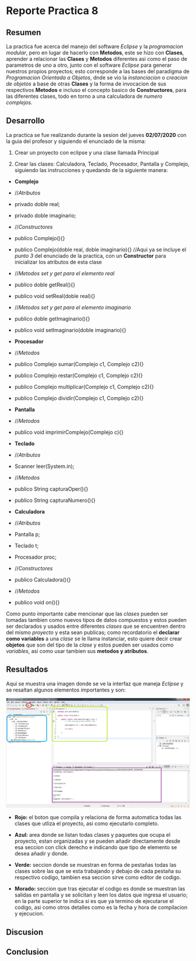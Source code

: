 #                    Reporte Practica 8

##                      Resumen 

La practica fue acerca del manejo del software _Eclipse_ y la _programacion modular_, pero en lugar de hacerlo con **Metodos**, este se hizo con **Clases**, aprender a relacionar las **Clases** y **Metodos** diferentes asi como el paso de parametros de uno a otro, junto con el software _Eclipse_ para generar nuestros propios proyectos; esto corresponde a las bases del paradigma de _Programacion Orientada a Objetos_, dnde se vio la _instanciacion_ o _creacion de objetos_ a base de otras **Clases** y la forma de invocacion de sus respectivos **Metodos** e incluso el concepto basico de **Constructores**, para las diferentes clases, todo en torno a una calculadora de _numero complejos_.

##                      Desarrollo

La practica se fue realizando durante la sesion del jueves **02/07/2020** con la guia del profesor y siguiendo el enunciado de la misma:

1. Crear un proyecto con eclipse y una clase llamada Principal

2. Crear las clases: Calculadora, Teclado, Procesador, Pantalla y Complejo, siguiendo las instrucciones y quedando de la siguiente manera:

* **Complejo**

* //_Atributos_
* privado doble real;
* privado doble imaginario;

* //_Constructores_
* publico Complejo(){}
* publico Complejo(doble real, doble imaginario){}  //Aqui ya se incluye el _punto 3_ del enunciado de la practica, con un **Constructor** para inicializar los atributos de esta clase

* //_Metodos set y get para el elemento real_
* publico doble getReal(){}
* publico void setReal(doble real){}

* //_Metodos set y get para el elemento imaginario_
* publico doble getImaginario(){}
* publico void setImaginario(doble imaginario){}

* **Procesador**

* //_Metodos_
* publico Complejo sumar(Complejo c1, Complejo c2){}
* publico Complejo restar(Complejo c1, Complejo c2){}
* publico Complejo multiplicar(Complejo c1, Complejo c2){}
* publico Complejo dividir(Complejo c1, Complejo c2){}

* **Pantalla**

* //_Metodos_
* publico void imprimirComplejo(Complejo c){}

* **Teclado**

* //_Atributos_
* Scanner leer(System.in);

* //_Metodos_
* publico String capturaOper(){}
* publico String capturaNumero(){}

* **Calculadora**

* //_Atributos_
* Pantalla p;
* Teclado t;
* Procesador proc;

* //_Constructores_
* publico Calculadora(){}

* //_Metodos_
* publico void on(){}

Como punto importante cabe mencionar que las _clases_ pueden ser tomadas tambien como nuevos tipos de datos compuestos y estos pueden ser declarados y usados entre diferentes _clases_ que se encuentren dentro del mismo _proyecto_ y esta sean publicas; como recordatorio el **declarar como variables** a una _clase_ se le llama instanciar, esto quiere decir crear **objetos** que son del tipo de la _clase_ y estos pueden ser usados como _variables_, asi como usar tambien sus **metodos y atributos**.

##                        Resultados

Aqui se muestra una imagen donde se ve la interfaz que maneja _Eclipse_ y se resaltan algunos elementos importantes y son:

![interfaz_eclipse](proyecto_pr8.png "interfaz_eclipse")

* **Rojo:** el boton que compila y relaciona de forma automatica todas las clases que utliza el proyecto, asi como ejecutarlo completo.

* **Azul:** area donde se listan todas clases y paquetes que ocupa el proyecto, estan organizadas y se pueden añadir directamente desde esa seccion con click derecho e indicando que tipo de elemento se desea añadir y donde.

* **Verde:** seccion donde se muestran en forma de pestañas todas las clases sobre las que se esta trabajando y debajo de cada pestaña su respectivo codigo, tambien esa seccion sirve como editor de codigo.

* **Morado:** seccion que tras ejecutar el codigo es donde se muestran las salidas en pantalla y se solicitan y leen los datos que ingresa el usuario; en la parte superior te indica si es que ya termino de ejecutarse el codigo, asi como otros detalles como es la fecha y hora de compilacion y ejecucion.

##                        Discusion



##                        Conclusion

